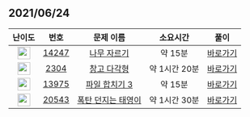 ## 2021/06/24
| 난이도 | 번호 | 문제 이름 | 소요시간 | 풀이 
|:------:|:----:|:---------:|:------:|:------:|
| <img height="25px" width="25px" src="https://static.solved.ac/tier_small/8.svg"/> | [14247](https://www.acmicpc.net/problem/14247) | [나무 자르기](https://www.acmicpc.net/problem/14247) | 약 15분 | [바로가기](https://github.com/MinsangKong/DailyProblem/blob/main/06-25/1.py)| 
| <img height="25px" width="25px" src="https://static.solved.ac/tier_small/9.svg"/> | [2304](https://www.acmicpc.net/problem/2304) | [창고 다각형](https://www.acmicpc.net/problem/2304) | 약 1시간 20분 | [바로가기](https://github.com/MinsangKong/DailyProblem/blob/main/06-25/2-2.py)|
| <img height="25px" width="25px" src="https://static.solved.ac/tier_small/11.svg"/> | [13975](https://www.acmicpc.net/problem/13975) | [파일 합치기 3](https://www.acmicpc.net/problem/13975) | 약 15분 | [바로가기](https://github.com/MinsangKong/DailyProblem/blob/main/06-25/3.py)| 
| <img height="25px" width="25px" src="https://static.solved.ac/tier_small/14.svg"/> | [20543](https://www.acmicpc.net/problem/20543) | [폭탄 던지는 태영이](https://www.acmicpc.net/problem/20543) | 약 1시간 30분 | [바로가기](https://github.com/MinsangKong/DailyProblem/blob/main/06-25/4.py)|